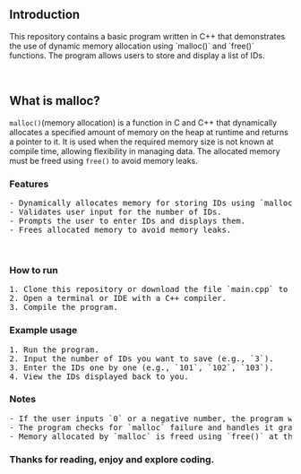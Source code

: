 <h2>Introduction</h2>
<p>This repository contains a basic program written in C++ that demonstrates the use of dynamic memory allocation using `malloc()` and `free()` functions. The program allows users to store and display a list of IDs.</p> <br>

<h2>What is malloc?</h2>
<p><code>malloc()</code>(memory allocation) is a function in C and C++ that dynamically allocates a specified amount of memory on the heap at runtime and returns a pointer to it. It is used when the required memory size is not known at compile time, allowing flexibility in managing data. The allocated memory must be freed using <code>free()</code> to avoid memory leaks.</p>

<h3>Features</h3>
<pre>- Dynamically allocates memory for storing IDs using `malloc`.
- Validates user input for the number of IDs.
- Prompts the user to enter IDs and displays them.
- Frees allocated memory to avoid memory leaks.</pre> <br>

<h3>How to run</h3>
<pre>1. Clone this repository or download the file `main.cpp` to your local machine.
2. Open a terminal or IDE with a C++ compiler.
3. Compile the program.</pre>

<h3>Example usage</h3>
<pre>1. Run the program.
2. Input the number of IDs you want to save (e.g., `3`).
3. Enter the IDs one by one (e.g., `101`, `102`, `103`).
4. View the IDs displayed back to you.</pre>

<h3>Notes</h3>
<pre>- If the user inputs `0` or a negative number, the program will display an "Invalid input" message.
- The program checks for `malloc` failure and handles it gracefully.
- Memory allocated by `malloc` is freed using `free()` at the end of the program.</pre>

<h3>Thanks for reading, enjoy and explore coding.</h3>
